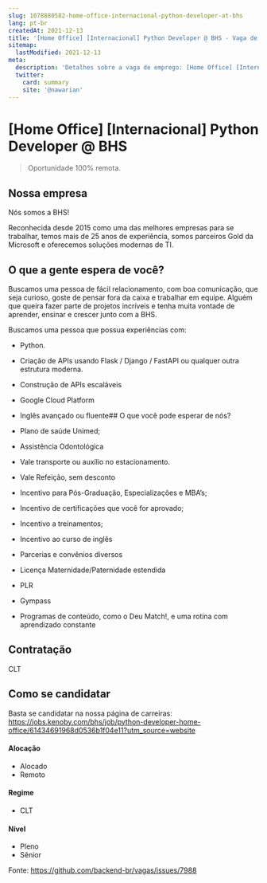 ```yaml
---
slug: 1078880582-home-office-internacional-python-developer-at-bhs
lang: pt-br
createdAt: 2021-12-13
title: '[Home Office] [Internacional] Python Developer @ BHS - Vaga de Emprego'
sitemap:
  lastModified: 2021-12-13
meta:
  description: 'Detalhes sobre a vaga de emprego: [Home Office] [Internacional] Python Developer @ BHS'
  twitter:
    card: summary
    site: '@nawarian'
---
```


# [Home Office] [Internacional] Python Developer @ BHS

<!-- 
==================================================
POR FAVOR, SÓ POSTE SE A VAGA FOR PARA FRONT-END!

!!! Temos 4 regrinhas básicas: https://git.io/JG3Z9 !!!

Não faça distinção de gênero no título da vaga.

Use: "Front-End Developer" ao invés de 
"Desenvolvedor Front-End" \o/

Exemplo: `[São Paulo] Front-End Developer na NOME DA EMPRESA`
==================================================
-->

<!--
==================================================
Caso a vaga for remoto durante a pandemia deixar a linha abaixo
==================================================
-->
> Oportunidade 100% remota.

## Nossa empresa
Nós somos a BHS!

Reconhecida desde 2015 como uma das melhores empresas para se trabalhar, temos mais de 25 anos de experiência, somos parceiros Gold da Microsoft e oferecemos soluções modernas de TI.

## O que a gente espera de você?

Buscamos uma pessoa de fácil relacionamento, com boa comunicação, que seja curioso, goste de pensar fora da caixa e trabalhar em equipe. Alguém que queira fazer parte de projetos incríveis e tenha muita vontade de aprender, ensinar e crescer junto com a BHS.

Buscamos uma pessoa que possua experiências com:
- Python.

- Criação de APIs usando Flask / Django / FastAPI ou qualquer outra estrutura moderna.

- Construção de APIs escaláveis

- Google Cloud Platform

- Inglês avançado ou fluente## O que você pode esperar de nós?

- Plano de saúde Unimed;

- Assistência Odontológica

- Vale transporte ou auxílio no estacionamento.

- Vale Refeição, sem desconto

- Incentivo para Pós-Graduação, Especializações e MBA’s;

- Incentivo de certificações que você for aprovado;

- Incentivo a treinamentos;

- Incentivo ao curso de inglês

- Parcerias e convênios diversos

- Licença Maternidade/Paternidade estendida

- PLR
- Gympass
- Programas de conteúdo, como o Deu Match!, e uma rotina com aprendizado constante

## Contratação

CLT

## Como se candidatar

Basta se candidatar na nossa página de carreiras: https://jobs.kenoby.com/bhs/job/python-developer-home-office/61434691968d0536b1f04e11?utm_source=website

#### Alocação
- Alocado
- Remoto

#### Regime
- CLT

#### Nível
- Pleno
- Sênior



Fonte: https://github.com/backend-br/vagas/issues/7988